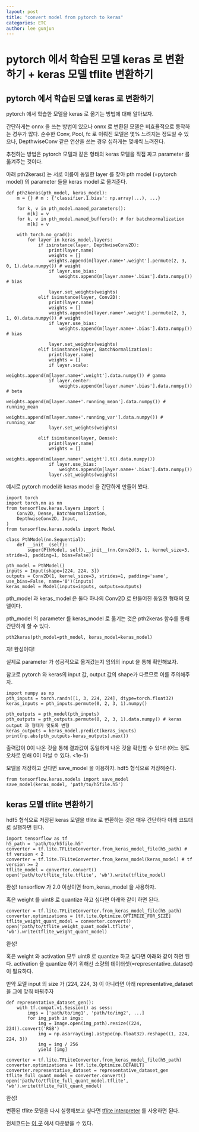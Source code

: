 ```yaml
---
layout: post
title: "convert model from pytorch to keras"
categories: ETC
author: lee gunjun
---
```


# pytorch 에서 학습된 모델 keras 로 변환하기 + keras 모델 tflite 변환하기

##  pytorch 에서 학습된 모델 keras 로 변환하기

pytorch 에서 학습한 모델을 keras 로 옮기는 방법에 대해 알아보자.

간단하게는 onnx 을 쓰는 방법이 있으나 onnx 로 변환된 모델은 비효율적으로 동작하는 경우가 많다. 순수한 Conv, Pool, fc 로 이뤄진 모델은 몇% 느려지는 정도일 수 있으나, DepthwiseConv 같은 연산을 쓰는 경우 심하게는 몇배씩 느려진다.

추천하는 방법은 pytorch 모델과 같은 형태의 keras 모델을 직접 짜고 parameter 를 옮겨주는 것이다.

아래 pth2keras() 는 서로 이름이 동일한 layer 를 찾아 pth model (=pytorch model) 의 parameter 들을 keras model 로 옮겨준다.

```
def pth2keras(pth_model, keras_model):
    m = {} # m : {'classifier.1.bias': np.array(...), ...}

    for k, v in pth_model.named_parameters():
        m[k] = v
    for k, v in pth_model.named_buffers(): # for batchnormalization
        m[k] = v

    with torch.no_grad():
        for layer in keras_model.layers:
            if isinstance(layer, DepthwiseConv2D):
                print(layer.name)
                weights = []
                weights.append(m[layer.name+'.weight'].permute(2, 3, 0, 1).data.numpy()) # weight
                if layer.use_bias:
                    weights.append(m[layer.name+'.bias'].data.numpy()) # bias

                layer.set_weights(weights)
            elif isinstance(layer, Conv2D):
                print(layer.name)
                weights = []
                weights.append(m[layer.name+'.weight'].permute(2, 3, 1, 0).data.numpy()) # weight
                if layer.use_bias:
                    weights.append(m[layer.name+'.bias'].data.numpy()) # bias

                layer.set_weights(weights)
            elif isinstance(layer, BatchNormalization):
                print(layer.name)
                weights = []
                if layer.scale:
                    weights.append(m[layer.name+'.weight'].data.numpy()) # gamma
                if layer.center:
                    weights.append(m[layer.name+'.bias'].data.numpy()) # beta
                weights.append(m[layer.name+'.running_mean'].data.numpy()) # running_mean
                weights.append(m[layer.name+'.running_var'].data.numpy()) # running_var
                layer.set_weights(weights)
            
            elif isinstance(layer, Dense):
                print(layer.name)
                weights = []
                weights.append(m[layer.name+'.weight'].t().data.numpy())
                if layer.use_bias:
                    weights.append(m[layer.name+'.bias'].data.numpy())
                layer.set_weights(weights)
```

예시로 pytorch model과 keras model 을 간단하게 만들어 봤다.

```
import torch
import torch.nn as nn
from tensorflow.keras.layers import (
    Conv2D, Dense, BatchNormalization, 
    DepthwiseConv2D, Input, 
)
from tensorflow.keras.models import Model

class PthModel(nn.Sequential):
    def __init__(self):
        super(PthModel, self).__init__(nn.Conv2d(3, 1, kernel_size=3, stride=1, padding=1, bias=False))

pth_model = PthModel()
inputs = Input(shape=[224, 224, 3])
outputs = Conv2D(1, kernel_size=3, strides=1, padding='same', use_bias=False, name='0')(inputs)
keras_model = Model(inputs=inputs, outputs=outputs)
```

pth_model 과 keras_model 은 둘다 하나의 Conv2D 로 만들어진 동일한 형태의 모델이다.

pth_model 의 parameter 를 keras_model 로 옮기는 것은 pth2keras 함수를 통해 간단하게 할 수 있다.

```
pth2keras(pth_model=pth_model, keras_model=keras_model)
```

자! 완성이다!

실제로 parameter 가 성공적으로 옮겨갔는지 임의의 input 을 통해 확인해보자.

참고로 pytorch 와 keras의 input 값, output 값의 shape가 다르므로 이를 주의해주자.

```
import numpy as np
pth_inputs = torch.randn([1, 3, 224, 224], dtype=torch.float32)
keras_inputs = pth_inputs.permute(0, 2, 3, 1).numpy()

pth_outputs = pth_model(pth_inputs)
pth_outputs = pth_outputs.permute(0, 2, 3, 1).data.numpy() # keras output 과 형태가 맞도록 변형
keras_outputs = keras_model.predict(keras_inputs)
print(np.abs(pth_outputs-keras_outputs).max())
```

출력값이 0이 나온 것을 통해 결과값이 동일하게 나온 것을 확인할 수 있다! (어느 정도 오차로 인해 0이 아닐 수 있다. <1e-5)

모델을 저장하고 싶다면 save_model 을 이용하자. hdf5 형식으로 저장해준다.

```
from tensorflow.keras.models import save_model
save_model(keras_model, 'path/to/h5file.h5')
```

## keras 모델 tflite 변환하기

hdf5 형식으로 저장된 keras 모델을 tflite 로 변환하는 것은 매우 간단하다
아래 코드대로 실행하면 된다.

```
import tensorflow as tf
h5_path = 'path/to/h5file.h5'
converter = tf.lite.TFLiteConverter.from_keras_model_file(h5_path) # tf version < 2
converter = tf.lite.TFLiteConverter.from_keras_model(keras_model) # tf version >= 2
tflite_model = converter.convert()
open('path/to/tflite_file.tflite', 'wb').write(tflite_model)
```

완성! tensorflow 가 2.0 이상이면 from_keras_model 을 사용하자.

혹은 weight 를 uint8 로 quantize 하고 싶다면 아래와 같이 하면 된다.

```
converter = tf.lite.TFLiteConverter.from_keras_model_file(h5_path)
converter.optimizations = [tf.lite.Optimize.OPTIMIZE_FOR_SIZE]
tflite_weight_quant_model = converter.convert()
open('path/to/tflite_weight_quant_model.tflite', 'wb').write(tflite_weight_quant_model)
```

완성!

혹은 weight 와 activation 모두 uint8 로 quantize 하고 싶다면 아래와 같이 하면 된다. activation 을 quantize 하기 위해선 소량의 데이터셋(=representative_dataset)이 필요하다.

만약 모델 input 의 size 가 (224, 224, 3) 이 아니라면 아래 representative_dataset 을 그에 맞춰 바꿔주자

```
def representative_dataset_gen():
    with tf.compat.v1.Session() as sess:
        imgs = ['path/to/img1', 'path/to/img2', ...]
        for img_path in imgs:
            img = Image.open(img_path).resize((224, 224)).convert('RGB')
            img = np.asarray(img).astype(np.float32).reshape((1, 224, 224, 3))
            img = img / 256
            yield [img]

converter = tf.lite.TFLiteConverter.from_keras_model_file(h5_path)
converter.optimizations = [tf.lite.Optimize.DEFAULT]
converter.representative_dataset = representative_dataset_gen
tflite_full_quant_model = converter.convert()
open('path/to/tflite_full_quant_model.tflite', 'wb').write(tflite_full_quant_model)
```

완성!

변환된 tflite 모델을 다시 실행해보고 싶다면 [tflite interpreter](https://www.tensorflow.org/lite/guide/inference#load_and_run_a_model_in_python) 를 사용하면 된다.

전체코드는 [이 곳](https://www.dropbox.com/s/30ix3w8vwk2oe9z/convert.py?dl=0) 에서 다운받을 수 있다.

